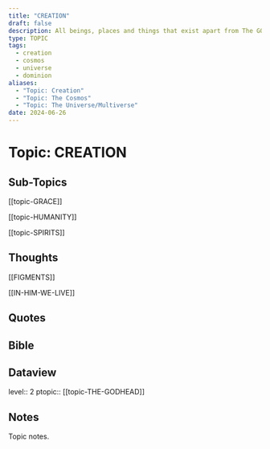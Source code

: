 ```yaml
---
title: "CREATION"
draft: false
description: All beings, places and things that exist apart from The GODHEAD as a result of Divine Creation.
type: TOPIC
tags:
  - creation
  - cosmos
  - universe
  - dominion
aliases:
  - "Topic: Creation"
  - "Topic: The Cosmos"
  - "Topic: The Universe/Multiverse"
date: 2024-06-26
---
```

# Topic: CREATION
## Sub-Topics
[[topic-GRACE]]

[[topic-HUMANITY]]

[[topic-SPIRITS]]

## Thoughts
[[FIGMENTS]]

[[IN-HIM-WE-LIVE]]

## Quotes

## Bible

## Dataview
level:: 2
ptopic:: [[topic-THE-GODHEAD]]

## Notes
Topic notes.

